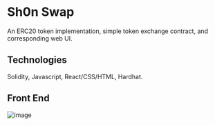 # Sh0n Swap
An ERC20 token implementation, simple token exchange contract, and corresponding web UI.

## Technologies
Solidity, Javascript, React/CSS/HTML, Hardhat.  

## Front End
![image](https://user-images.githubusercontent.com/44221603/152949400-55c468d9-a716-48aa-a1ef-5c699481090c.png)

